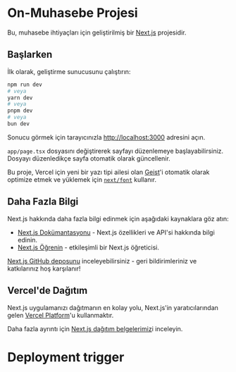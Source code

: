 # On-Muhasebe Projesi

Bu, muhasebe ihtiyaçları için geliştirilmiş bir [Next.js](https://nextjs.org) projesidir.

## Başlarken

İlk olarak, geliştirme sunucusunu çalıştırın:

```bash
npm run dev
# veya
yarn dev
# veya
pnpm dev
# veya
bun dev
```

Sonucu görmek için tarayıcınızla [http://localhost:3000](http://localhost:3000) adresini açın.

`app/page.tsx` dosyasını değiştirerek sayfayı düzenlemeye başlayabilirsiniz. Dosyayı düzenledikçe sayfa otomatik olarak güncellenir.

Bu proje, Vercel için yeni bir yazı tipi ailesi olan [Geist](https://vercel.com/font)'i otomatik olarak optimize etmek ve yüklemek için [`next/font`](https://nextjs.org/docs/app/building-your-application/optimizing/fonts) kullanır.

## Daha Fazla Bilgi

Next.js hakkında daha fazla bilgi edinmek için aşağıdaki kaynaklara göz atın:

- [Next.js Dokümantasyonu](https://nextjs.org/docs) - Next.js özellikleri ve API'si hakkında bilgi edinin.
- [Next.js Öğrenin](https://nextjs.org/learn) - etkileşimli bir Next.js öğreticisi.

[Next.js GitHub deposunu](https://github.com/vercel/next.js) inceleyebilirsiniz - geri bildirimleriniz ve katkılarınız hoş karşılanır!

## Vercel'de Dağıtım

Next.js uygulamanızı dağıtmanın en kolay yolu, Next.js'in yaratıcılarından gelen [Vercel Platform](https://vercel.com/new?utm_medium=default-template&filter=next.js&utm_source=create-next-app&utm_campaign=create-next-app-readme)'u kullanmaktır.

Daha fazla ayrıntı için [Next.js dağıtım belgelerimiz](https://nextjs.org/docs/app/building-your-application/deploying)i inceleyin.
# Deployment trigger
